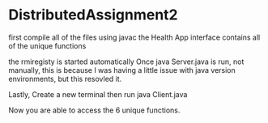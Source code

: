# DistributedAssignment2

first compile all of the files using javac
the Health App interface contains all of the unique functions

the rmiregisty is started automatically Once java Server.java is run, not manually, this is because I was having a little issue with java version environments, but this resovled it.

Lastly,
Create a new terminal then run java Client.java

Now you are able to access the 6 unique functions.

